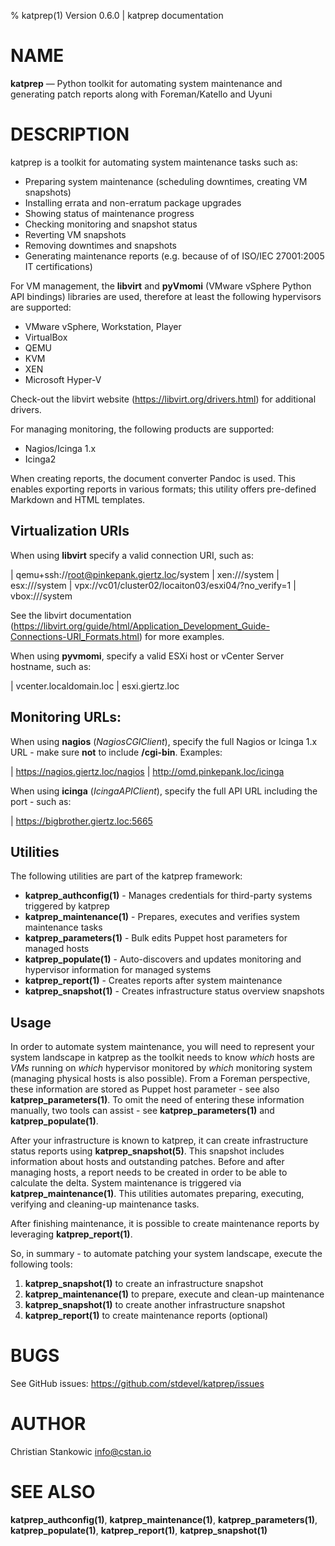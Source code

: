 % katprep(1) Version 0.6.0 | katprep documentation

# NAME

**katprep** — Python toolkit for automating system maintenance and generating patch reports along with Foreman/Katello and Uyuni

# DESCRIPTION

katprep is a toolkit for automating system maintenance tasks such as:

- Preparing system maintenance (scheduling downtimes, creating VM snapshots)
- Installing errata and non-erratum package upgrades
- Showing status of maintenance progress
- Checking monitoring and snapshot status
- Reverting VM snapshots
- Removing downtimes and snapshots
- Generating maintenance reports (e.g. because of of ISO/IEC 27001:2005 IT certifications)

For VM management, the **libvirt** and **pyVmomi** (VMware vSphere Python API bindings) libraries are used, therefore at least the following hypervisors are supported:

- VMware vSphere, Workstation, Player
- VirtualBox
- QEMU
- KVM
- XEN
- Microsoft Hyper-V

Check-out the libvirt website (https://libvirt.org/drivers.html) for additional drivers.

For managing monitoring, the following products are supported:

- Nagios/Icinga 1.x
- Icinga2

When creating reports, the document converter Pandoc is used. This enables exporting reports in various formats; this utility offers pre-defined Markdown and HTML templates.

## Virtualization URIs

When using **libvirt** specify a valid connection URI, such as:

| qemu+ssh://root@pinkepank.giertz.loc/system
| xen:///system
| esx:///system
| vpx://vc01/cluster02/locaiton03/esxi04/?no_verify=1
| vbox:///system

See the libvirt documentation (https://libvirt.org/guide/html/Application_Development_Guide-Connections-URI_Formats.html) for more examples.

When using **pyvmomi**, specify a valid ESXi host or vCenter Server hostname, such as:

| vcenter.localdomain.loc
| esxi.giertz.loc

## Monitoring URLs:

When using **nagios** (_NagiosCGIClient_), specify the full Nagios or Icinga 1.x URL - make sure **not** to include **/cgi-bin**. Examples:

| https://nagios.giertz.loc/nagios
| http://omd.pinkepank.loc/icinga

When using **icinga** (_IcingaAPIClient_), specify the full API URL including the port - such as:

| https://bigbrother.giertz.loc:5665

## Utilities

The following utilities are part of the katprep framework:

- **katprep_authconfig(1)** - Manages credentials for third-party systems triggered by katprep
- **katprep_maintenance(1)** - Prepares, executes and verifies system maintenance tasks
- **katprep_parameters(1)** - Bulk edits Puppet host parameters for managed hosts
- **katprep_populate(1)** - Auto-discovers and updates monitoring and hypervisor information for managed systems
- **katprep_report(1)** - Creates reports after system maintenance
- **katprep_snapshot(1)** - Creates infrastructure status overview snapshots

## Usage

In order to automate system maintenance, you will need to represent your system landscape in katprep as the toolkit needs to know _which_ hosts are _VMs_ running on _which_ hypervisor monitored by _which_ monitoring system (managing physical hosts is also possible). From a Foreman perspective, these information are stored as Puppet host parameter - see also **katprep_parameters(1)**.
To omit the need of entering these information manually, two tools can assist - see **katprep_parameters(1)** and **katprep_populate(1)**.

After your infrastructure is known to katprep, it can create infrastructure status reports using **katprep_snapshot(5)**. This snapshot includes information about hosts and outstanding patches. Before and after managing hosts, a report needs to be created in order to be able to calculate the delta.
System maintenance is triggered via **katprep_maintenance(1)**. This utilities automates preparing, executing, verifying and cleaning-up maintenance tasks.

After finishing maintenance, it is possible to create maintenance reports by leveraging **katprep_report(1)**.

So, in summary - to automate patching your system landscape, execute the following tools:

1. **katprep_snapshot(1)** to create an infrastructure snapshot
2. **katprep_maintenance(1)** to prepare, execute and clean-up maintenance
3. **katprep_snapshot(1)** to create another infrastructure snapshot
4. **katprep_report(1)** to create maintenance reports (optional)

# BUGS

See GitHub issues: <https://github.com/stdevel/katprep/issues>

# AUTHOR

Christian Stankowic <info@cstan.io>

# SEE ALSO

**katprep_authconfig(1)**, **katprep_maintenance(1)**, **katprep_parameters(1)**, **katprep_populate(1)**, **katprep_report(1)**, **katprep_snapshot(1)**
